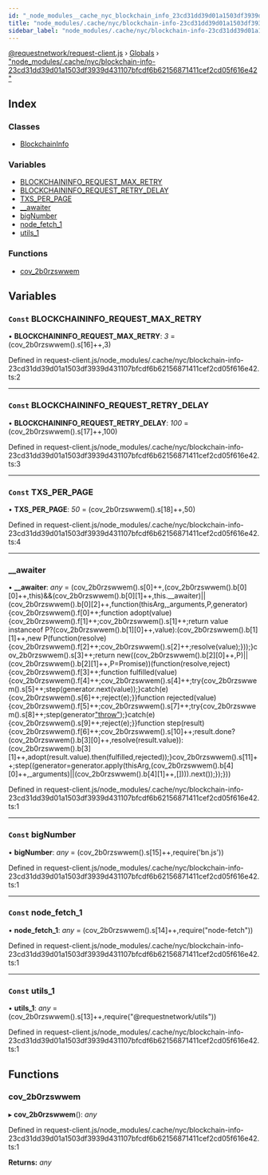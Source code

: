 ```yaml
---
id: "_node_modules__cache_nyc_blockchain_info_23cd31dd39d01a1503df3939d431107bfcdf6b62156871411cef2cd05f616e42_"
title: "node_modules/.cache/nyc/blockchain-info-23cd31dd39d01a1503df3939d431107bfcdf6b62156871411cef2cd05f616e42"
sidebar_label: "node_modules/.cache/nyc/blockchain-info-23cd31dd39d01a1503df3939d431107bfcdf6b62156871411cef2cd05f616e42"
---
```


[@requestnetwork/request-client.js](../index.md) › [Globals](../globals.md) › ["node_modules/.cache/nyc/blockchain-info-23cd31dd39d01a1503df3939d431107bfcdf6b62156871411cef2cd05f616e42"](_node_modules__cache_nyc_blockchain_info_23cd31dd39d01a1503df3939d431107bfcdf6b62156871411cef2cd05f616e42_.md)

## Index

### Classes

* [BlockchainInfo](../classes/_node_modules__cache_nyc_blockchain_info_23cd31dd39d01a1503df3939d431107bfcdf6b62156871411cef2cd05f616e42_.blockchaininfo.md)

### Variables

* [BLOCKCHAININFO_REQUEST_MAX_RETRY](_node_modules__cache_nyc_blockchain_info_23cd31dd39d01a1503df3939d431107bfcdf6b62156871411cef2cd05f616e42_.md#const-blockchaininfo_request_max_retry)
* [BLOCKCHAININFO_REQUEST_RETRY_DELAY](_node_modules__cache_nyc_blockchain_info_23cd31dd39d01a1503df3939d431107bfcdf6b62156871411cef2cd05f616e42_.md#const-blockchaininfo_request_retry_delay)
* [TXS_PER_PAGE](_node_modules__cache_nyc_blockchain_info_23cd31dd39d01a1503df3939d431107bfcdf6b62156871411cef2cd05f616e42_.md#const-txs_per_page)
* [__awaiter](_node_modules__cache_nyc_blockchain_info_23cd31dd39d01a1503df3939d431107bfcdf6b62156871411cef2cd05f616e42_.md#__awaiter)
* [bigNumber](_node_modules__cache_nyc_blockchain_info_23cd31dd39d01a1503df3939d431107bfcdf6b62156871411cef2cd05f616e42_.md#const-bignumber)
* [node_fetch_1](_node_modules__cache_nyc_blockchain_info_23cd31dd39d01a1503df3939d431107bfcdf6b62156871411cef2cd05f616e42_.md#const-node_fetch_1)
* [utils_1](_node_modules__cache_nyc_blockchain_info_23cd31dd39d01a1503df3939d431107bfcdf6b62156871411cef2cd05f616e42_.md#const-utils_1)

### Functions

* [cov_2b0rzswwem](_node_modules__cache_nyc_blockchain_info_23cd31dd39d01a1503df3939d431107bfcdf6b62156871411cef2cd05f616e42_.md#cov_2b0rzswwem)

## Variables

### `Const` BLOCKCHAININFO_REQUEST_MAX_RETRY

• **BLOCKCHAININFO_REQUEST_MAX_RETRY**: *3* = (cov_2b0rzswwem().s[16]++,3)

Defined in request-client.js/node_modules/.cache/nyc/blockchain-info-23cd31dd39d01a1503df3939d431107bfcdf6b62156871411cef2cd05f616e42.ts:2

___

### `Const` BLOCKCHAININFO_REQUEST_RETRY_DELAY

• **BLOCKCHAININFO_REQUEST_RETRY_DELAY**: *100* = (cov_2b0rzswwem().s[17]++,100)

Defined in request-client.js/node_modules/.cache/nyc/blockchain-info-23cd31dd39d01a1503df3939d431107bfcdf6b62156871411cef2cd05f616e42.ts:3

___

### `Const` TXS_PER_PAGE

• **TXS_PER_PAGE**: *50* = (cov_2b0rzswwem().s[18]++,50)

Defined in request-client.js/node_modules/.cache/nyc/blockchain-info-23cd31dd39d01a1503df3939d431107bfcdf6b62156871411cef2cd05f616e42.ts:4

___

###  __awaiter

• **__awaiter**: *any* = (cov_2b0rzswwem().s[0]++,(cov_2b0rzswwem().b[0][0]++,this)&&(cov_2b0rzswwem().b[0][1]++,this.__awaiter)||(cov_2b0rzswwem().b[0][2]++,function(thisArg,_arguments,P,generator){cov_2b0rzswwem().f[0]++;function adopt(value){cov_2b0rzswwem().f[1]++;cov_2b0rzswwem().s[1]++;return value instanceof P?(cov_2b0rzswwem().b[1][0]++,value):(cov_2b0rzswwem().b[1][1]++,new P(function(resolve){cov_2b0rzswwem().f[2]++;cov_2b0rzswwem().s[2]++;resolve(value);}));}cov_2b0rzswwem().s[3]++;return new((cov_2b0rzswwem().b[2][0]++,P)||(cov_2b0rzswwem().b[2][1]++,P=Promise))(function(resolve,reject){cov_2b0rzswwem().f[3]++;function fulfilled(value){cov_2b0rzswwem().f[4]++;cov_2b0rzswwem().s[4]++;try{cov_2b0rzswwem().s[5]++;step(generator.next(value));}catch(e){cov_2b0rzswwem().s[6]++;reject(e);}}function rejected(value){cov_2b0rzswwem().f[5]++;cov_2b0rzswwem().s[7]++;try{cov_2b0rzswwem().s[8]++;step(generator["throw"](value));}catch(e){cov_2b0rzswwem().s[9]++;reject(e);}}function step(result){cov_2b0rzswwem().f[6]++;cov_2b0rzswwem().s[10]++;result.done?(cov_2b0rzswwem().b[3][0]++,resolve(result.value)):(cov_2b0rzswwem().b[3][1]++,adopt(result.value).then(fulfilled,rejected));}cov_2b0rzswwem().s[11]++;step((generator=generator.apply(thisArg,(cov_2b0rzswwem().b[4][0]++,_arguments)||(cov_2b0rzswwem().b[4][1]++,[]))).next());});}))

Defined in request-client.js/node_modules/.cache/nyc/blockchain-info-23cd31dd39d01a1503df3939d431107bfcdf6b62156871411cef2cd05f616e42.ts:1

___

### `Const` bigNumber

• **bigNumber**: *any* = (cov_2b0rzswwem().s[15]++,require('bn.js'))

Defined in request-client.js/node_modules/.cache/nyc/blockchain-info-23cd31dd39d01a1503df3939d431107bfcdf6b62156871411cef2cd05f616e42.ts:1

___

### `Const` node_fetch_1

• **node_fetch_1**: *any* = (cov_2b0rzswwem().s[14]++,require("node-fetch"))

Defined in request-client.js/node_modules/.cache/nyc/blockchain-info-23cd31dd39d01a1503df3939d431107bfcdf6b62156871411cef2cd05f616e42.ts:1

___

### `Const` utils_1

• **utils_1**: *any* = (cov_2b0rzswwem().s[13]++,require("@requestnetwork/utils"))

Defined in request-client.js/node_modules/.cache/nyc/blockchain-info-23cd31dd39d01a1503df3939d431107bfcdf6b62156871411cef2cd05f616e42.ts:1

## Functions

###  cov_2b0rzswwem

▸ **cov_2b0rzswwem**(): *any*

Defined in request-client.js/node_modules/.cache/nyc/blockchain-info-23cd31dd39d01a1503df3939d431107bfcdf6b62156871411cef2cd05f616e42.ts:1

**Returns:** *any*
